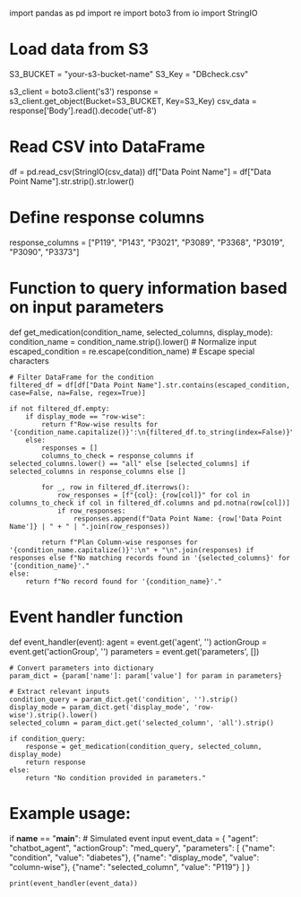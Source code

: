 import pandas as pd
import re
import boto3
from io import StringIO
 
# Load data from S3
S3_BUCKET = "your-s3-bucket-name"
S3_Key = "DBcheck.csv"
 
s3_client = boto3.client('s3')
response = s3_client.get_object(Bucket=S3_BUCKET, Key=S3_Key)
csv_data = response['Body'].read().decode('utf-8')
 
# Read CSV into DataFrame
df = pd.read_csv(StringIO(csv_data))
df["Data Point Name"] = df["Data Point Name"].str.strip().str.lower()
 
# Define response columns
response_columns = ["P119", "P143", "P3021", "P3089", "P3368", "P3019", "P3090", "P3373"]
 
# Function to query information based on input parameters
def get_medication(condition_name, selected_columns, display_mode):
    condition_name = condition_name.strip().lower()  # Normalize input
    escaped_condition = re.escape(condition_name)  # Escape special characters
 
    # Filter DataFrame for the condition
    filtered_df = df[df["Data Point Name"].str.contains(escaped_condition, case=False, na=False, regex=True)]
 
    if not filtered_df.empty:
        if display_mode == "row-wise":
            return f"Row-wise results for '{condition_name.capitalize()}':\n{filtered_df.to_string(index=False)}"
        else:
            responses = []
            columns_to_check = response_columns if selected_columns.lower() == "all" else [selected_columns] if selected_columns in response_columns else []
 
            for _, row in filtered_df.iterrows():
                row_responses = [f"{col}: {row[col]}" for col in columns_to_check if col in filtered_df.columns and pd.notna(row[col])]
                if row_responses:
                    responses.append(f"Data Point Name: {row['Data Point Name']} | " + " | ".join(row_responses))
 
            return f"Plan Column-wise responses for '{condition_name.capitalize()}':\n" + "\n".join(responses) if responses else f"No matching records found in '{selected_columns}' for '{condition_name}'."
    else:
        return f"No record found for '{condition_name}'."
 
# Event handler function
def event_handler(event):
    agent = event.get('agent', '')
    actionGroup = event.get('actionGroup', '')
    parameters = event.get('parameters', [])
 
    # Convert parameters into dictionary
    param_dict = {param['name']: param['value'] for param in parameters}
   
    # Extract relevant inputs
    condition_query = param_dict.get('condition', '').strip()
    display_mode = param_dict.get('display_mode', 'row-wise').strip().lower()
    selected_column = param_dict.get('selected_column', 'all').strip()
 
    if condition_query:
        response = get_medication(condition_query, selected_column, display_mode)
        return response
    else:
        return "No condition provided in parameters."
 
# Example usage:
if __name__ == "__main__":
    # Simulated event input
    event_data = {
        "agent": "chatbot_agent",
        "actionGroup": "med_query",
        "parameters": [
            {"name": "condition", "value": "diabetes"},
            {"name": "display_mode", "value": "column-wise"},
            {"name": "selected_column", "value": "P119"}
        ]
    }
 
    print(event_handler(event_data))
